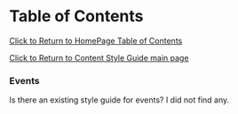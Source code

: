 Table of Contents
===============================
[Click to Return to HomePage Table of Contents](../../README.md)

[Click to Return to Content Style Guide main page](../ContentStyleGuide.md)

### Events
Is there an existing style guide for events? I did not find any.


<!---
   Publish: no
---!>
